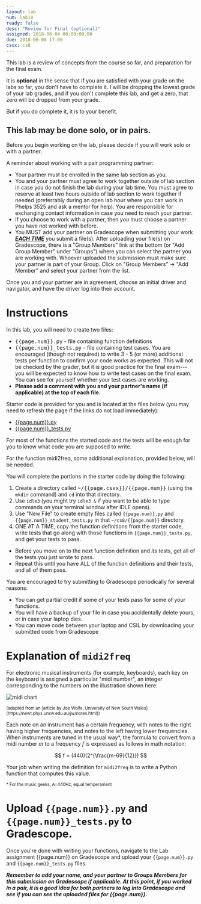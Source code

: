 ```yaml
---
layout: lab
num: lab10
ready: false
desc: "Review for Final (optional)"
assigned: 2018-06-04 08:00:00.00
due: 2018-06-08 17:00
csxx: cs8
---
```


This lab is a review of concepts from the course so far, and preparation for the final exam.

It is <b>optional</b> in the sense that if you are satisfied with your grade on the labs so far, you don't have to complete it.  I will be dropping the 
lowest grade of your lab grades, and if you don't complete this lab, and get a zero, that zero will be dropped from your grade.

But if you do complete it, it is to your benefit.

## This lab may be done solo, or in pairs.

Before you begin working on the lab, please decide if you will work solo or with a partner.

A reminder about working with a pair programming partner:

* Your partner must be enrolled in the same lab section as you.
* You and your partner must agree to work together outside of lab section in case you do not finish the lab during your lab time. You must agree to reserve at least two hours outside of lab section to work together if needed (preferrably during an open lab hour where you can work in Phelps 3525 and ask a mentor for help). You are responsible for exchanging contact information in case you need to reach your partner.
* If you choose to work with a partner, then you must choose a partner you have not worked with before.
* You MUST add your partner on Gradescope when submitting your work <strong>*<u>EACH TIME</u>*</strong> you submit a file(s). After uploading your file(s) on Gradescope, there is a "Group Members" link at the bottom (or "Add Group Member" under "Groups") where you can select the partner you are working with. Whoever uploaded the submission must make sure your partner is part of your Group. Click on "Group Members" -> "Add Member" and select your partner from the list.

Once you and your partner are in agreement, choose an initial driver and navigator, and have the driver log into their account.

# Instructions

In this lab, you will need to create two files:
* <tt>{{page.num}}.py</tt> - file containing function definitions
* <tt>{{page.num}}_tests.py</tt> - file containing test cases.  You are encouraged (though not required) to write 3 - 5 (or more) additional tests per function to confirm your code works as expected.  This will not be checked by the grader, but it is good practice for the final exam---you will be expected to know how to write test cases on the final exam.   You can see for yourself whether your test cases are working.
* <strong>Please add a comment with you and your partner's name (if applicable) at the top of each file.</strong>

Starter code is provided for you and is located at the files below (you may need to refresh the page if the links do not load immediately):

* [{{page.num}}.py](https://github.com/ucsb-cs8-s18/ucsb-cs8-s18.github.io/blob/master/_lab/lab10/lab10.py)
* [{{page.num}}\_tests.py](https://github.com/ucsb-cs8-s18/ucsb-cs8-s18.github.io/blob/master/_lab/lab10/lab10_tests.py)

For most of the functions the started code and the tests will be enough for you to know what code you are supposed to write.

For the function midi2freq, some additional explanation, provided below, will be needed.

You will complete the portions in the starter code by doing the following:

1.  Create a directory called <tt>~/{{page.csxx}}/{{page.num}}</tt> (using the `mkdir` command) and `cd` into that directory.
2.  Use `idle3` (you might try `idle3 &` if you want to be able to type commands on your terminal window after IDLE opens).
3.  Use "New File" to create empty files called `{{page.num}}.py` and `{{page.num}}_student_tests.py` in that `~/cs8/{{page.num}}` directory.
4.  ONE AT A TIME, copy the function definitions from the starter code, write tests that go along with those functions in `{{page.num}}_tests.py`, and get your tests to pass.
   * Before you move on to the next function definition and <em>its</em> tests, get all of the tests you just wrote to pass.
   * Repeat this until you have ALL of the function definitions and their tests, and all of them pass.

You are encouraged to try submitting to Gradescope periodically for several reasons:

* You can get partial credit if some of your tests pass for some of your functions.
* You will have a backup of your file in case you accidentally delete yours, or in case your laptop dies.
* You can move code between your laptop and CSIL by downloading your submitted code from Gradescope

# Explanation of `midi2freq`

For electronic musical instruments (for example, keyboards), each key on the keyboard is assigned a particular "midi number", an integer corresponding to the numbers on the illustration shown here: 

![midi chart](piano-to-midi.png)

<div style="font-size:80%;" markdown="1">
(adapted from an [article by Joe Wolfe, University of New South Wales](https://newt.phys.unsw.edu.au/jw/notes.html))
</div>

Each note on an instrument has a certain frequency, with notes to the right having higher frequencies, and notes to the left having lower frequencies.   When instruments are tuned in the usual way&#x2a;, the formula to convert from a midi number <em>m</em> to a frequency <em>f</em> is expressed as follows in math notation:

$$ f = (440)(2^{\frac{m-69}{12}}) $$

Your job when writing the definition for `midi2freq` is to write a Python function that computes this value. 

<div style="font-size:80%;" markdown="1">
&#x2a; For the music geeks, A=440Hz, equal temperament
</div>


# Upload `{{page.num}}.py` and `{{page.num}}_tests.py` to Gradescope.

Once you're done with writing your functions, navigate to the Lab assignment {{page.num}} on Gradescope and upload your `{{page.num}}.py` and `{{page.num}}_tests.py` files. 

<strong>*Remember to add your name, and your partner to Groups Members for this submission on Gradescope if applicable.  At this point, if you worked in a pair, it is a good idea for both partners to log into Gradescope and see if you can see the uploaded files for {{page.num}}.*</strong>

